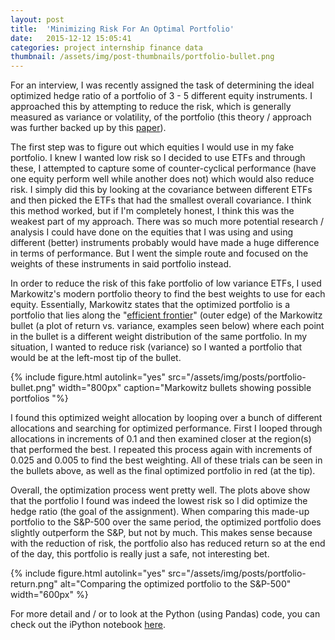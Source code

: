 ```yaml
---
layout: post
title:  'Minimizing Risk For An Optimal Portfolio'
date:   2015-12-12 15:05:41
categories: project internship finance data
thumbnail: /assets/img/post-thumbnails/portfolio-bullet.png
---
```


For an interview, I was recently assigned the task of determining the ideal optimized hedge ratio of a portfolio of 3 - 5 different equity instruments. I approached this by attempting to reduce the risk, which is generally measured as variance or volatility, of the portfolio (this theory / approach was further backed up by this [paper](http://dahl.mines.edu/tech1503.pdf)).

The first step was to figure out which equities I would use in my fake portfolio. I knew I wanted low risk so I decided to use ETFs and through these, I attempted to capture some of counter-cyclical performance (have one equity perform well while another does not) which would also reduce risk. I simply did this by looking at the covariance between different ETFs and then picked the ETFs that had the smallest overall covariance. I think this method worked, but if I'm completely honest, I think this was the weakest part of my approach. There was so much more potential research / analysis I could have done on the equities that I was using and using different (better) instruments probably would have made a huge difference in terms of performance. But I went the simple route and focused on the weights of these instruments in said portfolio instead.

In order to reduce the risk of this fake portfolio of low variance ETFs, I used Markowitz's modern portfolio theory to find the best weights to use for each equity. Essentially, Markowitz states that the optimized portfolio is a portfolio that lies along the "[efficient frontier](https://en.wikipedia.org/wiki/Efficient_frontier)" (outer edge) of the Markowitz bullet (a plot of return vs. variance, examples seen below) where each point in the bullet is a different weight distribution of the same portfolio. In my situation, I wanted to reduce risk (variance) so I wanted a portfolio that would be at the left-most tip of the bullet.

{% include figure.html autolink="yes" src="/assets/img/posts/portfolio-bullet.png" width="800px" caption="Markowitz bullets showing possible portfolios "%}

I found this optimized weight allocation by looping over a bunch of different allocations and searching for optimized performance. First I looped through allocations in increments of 0.1 and then examined closer at the region(s) that performed the best. I repeated this process again with increments of 0.025 and 0.005 to find the best weighting. All of these trials can be seen in the bullets above, as well as the final optimized portfolio in red (at the tip).

Overall, the optimization process went pretty well. The plots above show that the portfolio I found was indeed the lowest risk so I did optimize the hedge ratio (the goal of the assignment). When comparing this made-up portfolio to the S&P-500 over the same period, the optimized portfolio does slightly outperform the S&P, but not by much. This makes sense because with the reduction of risk, the portfolio also has reduced return so at the end of the day, this portfolio is really just a safe, not interesting bet.

{% include figure.html autolink="yes" src="/assets/img/posts/portfolio-return.png" alt="Comparing the optimized portfolio to the S&P-500" width="600px" %}

For more detail and / or to look at the Python (using Pandas) code, you can check out the iPython notebook [here](/notebooks/optimizing-portfolio.html).

